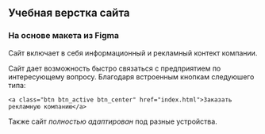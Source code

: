 ## Учебная верстка сайта
### На основе макета из Figma

Сайт включает в себя информационный и рекламный контект компании. 

Сайт дает возможность быстро связаться с предприятием по интересующему вопросу.
Благодаря встроенным кнопкам следуюшего типа: 

``
<a class="btn btn_active btn_center" href="index.html">Заказать рекламную компанию</a>
``

Также сайт *полностью адаптирован* под разные устройства. 

